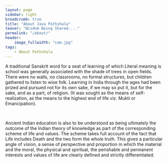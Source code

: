 ```yaml
---
layout: page
sidebar: right
breadcrumb: true
title: "About Java Pathshala"
teaser: "Wisdom Being Shared...."
permalink: "/about/"
header:
    image_fullwidth: "cam.jpg"
tags:
    - About Pathshala
---
```


A traditional Sanskrit word for a seat of learning of which Literal meaning is school was generally associated with the shade of trees in open fields. There were no walls, no classrooms, no formal structures, but children gathered to listen to wise folk.  Learning in India through the ages had been prized and pursued not for its own sake, if we may so put it, but for the sake, and as a part, of religion. (It was sought as the means of self-realization, as the means to the highest end of life viz. Mukti or Emancipation).

<div class="row">
    <div class="medium-8 columns t30">
      <img src="{{ site.urlimg }}jp.jpg" alt="">
    </div>
</div>
<br/>

Ancient Indian education is also to be understood as being ultimately the outcome of the Indian theory of knowledge as part of the corresponding scheme of life and values. The scheme takes full account of the fact that Life includes Death and the two form the whole truth. This gives a particular angle of vision, a sense of perspective and proportion in which the material and the moral, the physical and spiritual, the perishable and permanent interests and values of life are clearly defined and strictly differentiated.
